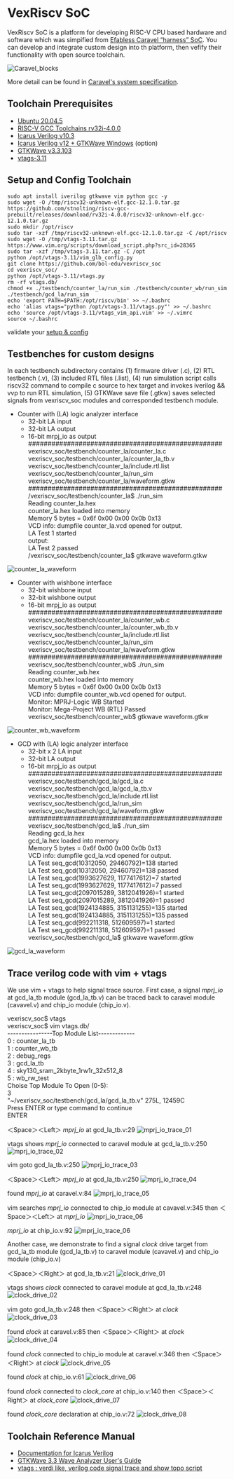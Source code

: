 # VexRiscv SoC
VexRiscv SoC is a platform for developing RISC-V CPU based hardware and software which was simpified from [Efabless Caravel “harness” SoC](https://caravel-harness.readthedocs.io/en/latest/#efabless-caravel-harness-soc). You can develop and integrate custom design into th platform, then vefify their functionality with open source toolchain.

![Caravel_blocks](https://user-images.githubusercontent.com/11850122/220771595-250f3dfd-8eb9-4216-9a63-91d4c40e28de.png)

More detail can be found in [Caravel's system specification](https://github.com/efabless/caravel/tree/main/docs/pdf).

## Toolchain Prerequisites
* [Ubuntu 20.04.5](https://releases.ubuntu.com/focal/)
* [RISC-V GCC Toolchains rv32i-4.0.0](https://github.com/stnolting/riscv-gcc-prebuilt)
* [Icarus Verilog v10.3](http://iverilog.icarus.com/)
* [Icarus Verilog v12 + GTKWave Windows](https://bleyer.org/icarus/) (option)
* [GTKWave v3.3.103](https://gtkwave.sourceforge.net/)
* [vtags-3.11](https://www.vim.org/scripts/script.php?script_id=5494)

## Setup and Config Toolchain

    sudo apt install iverilog gtkwave vim python gcc -y
    sudo wget -O /tmp/riscv32-unknown-elf.gcc-12.1.0.tar.gz https://github.com/stnolting/riscv-gcc-prebuilt/releases/download/rv32i-4.0.0/riscv32-unknown-elf.gcc-12.1.0.tar.gz
    sudo mkdir /opt/riscv
    sudo tar -xzf /tmp/riscv32-unknown-elf.gcc-12.1.0.tar.gz -C /opt/riscv
    sudo wget -O /tmp/vtags-3.11.tar.gz https://www.vim.org/scripts/download_script.php?src_id=28365
    sudo tar -xzf /tmp/vtags-3.11.tar.gz -C /opt
    python /opt/vtags-3.11/vim_glb_config.py
    git clone https://github.com/bol-edu/vexriscv_soc
    cd vexriscv_soc/
    python /opt/vtags-3.11/vtags.py
    rm -rf vtags.db/
    chmod +x ./testbench/counter_la/run_sim ./testbench/counter_wb/run_sim ./testbench/gcd_la/run_sim
    echo 'export PATH=$PATH:/opt/riscv/bin' >> ~/.bashrc
    echo 'alias vtags="python /opt/vtags-3.11/vtags.py"' >> ~/.bashrc
    echo 'source /opt/vtags-3.11/vtags_vim_api.vim' >> ~/.vimrc
    source ~/.bashrc

validate your [setup & config](https://github.com/kevinjantw/vexriscv_soc/blob/main/setup_config.log)

## Testbenches for custom designs
In each testbench subdirectory contains (1) firmware driver (.c), (2) RTL testbench (.v), (3) included RTL files (.list), (4) run simulation script calls riscv32 command to compile c source to hex target and invokes iverilog && vvp to run RTL simulation, (5) GTKWave save file (.gtkw) saves selected signals from vexriscv_soc modules and corresponded testbench module.

* Counter with (LA) logic analyzer interface 
  * 32-bit LA input  
  * 32-bit LA output
  * 16-bit mrpj_io as output  
  ##################################################  
  vexriscv_soc/testbench/counter_la/counter_la.c  
  vexriscv_soc/testbench/counter_la/counter_la_tb.v  
  vexriscv_soc/testbench/counter_la/include.rtl.list  
  vexriscv_soc/testbench/counter_la/run_sim  
  vexriscv_soc/testbench/counter_la/waveform.gtkw  
  ##################################################  
  /vexriscv_soc/testbench/counter_la$ ./run_sim  
  Reading counter_la.hex  
  counter_la.hex loaded into memory  
  Memory 5 bytes = 0x6f 0x00 0x00 0x0b 0x13  
  VCD info: dumpfile counter_la.vcd opened for output.  
  LA Test 1 started  
  output:  
  LA Test 2 passed  
  /vexriscv_soc/testbench/counter_la$ gtkwave waveform.gtkw  

![counter_la_waveform](https://user-images.githubusercontent.com/11850122/220594971-0dc2047d-6883-445e-944e-4cc736c0ab7e.png)
  
* Counter with wishbone interface
  * 32-bit wishbone input  
  * 32-bit wishbone output
  * 16-bit mrpj_io as output  
  ##################################################  
  vexriscv_soc/testbench/counter_la/counter_wb.c  
  vexriscv_soc/testbench/counter_la/counter_wb_tb.v  
  vexriscv_soc/testbench/counter_la/include.rtl.list  
  vexriscv_soc/testbench/counter_la/run_sim  
  vexriscv_soc/testbench/counter_la/waveform.gtkw  
  ##################################################  
  vexriscv_soc/testbench/counter_wb$ ./run_sim  
  Reading counter_wb.hex  
  counter_wb.hex loaded into memory  
  Memory 5 bytes = 0x6f 0x00 0x00 0x0b 0x13  
  VCD info: dumpfile counter_wb.vcd opened for output.  
  Monitor: MPRJ-Logic WB Started  
  Monitor: Mega-Project WB (RTL) Passed  
  vexriscv_soc/testbench/counter_wb$ gtkwave waveform.gtkw  

![counter_wb_waveform](https://user-images.githubusercontent.com/11850122/220597221-3a266f07-1525-4c64-92a8-216b5fe82e25.png)
   
* GCD with (LA) logic analyzer interface
  * 32-bit x 2 LA input  
  * 32-bit LA output
  * 16-bit mrpj_io as output  
  ##################################################  
  vexriscv_soc/testbench/gcd_la/gcd_la.c  
  vexriscv_soc/testbench/gcd_la/gcd_la_tb.v  
  vexriscv_soc/testbench/gcd_la/include.rtl.list  
  vexriscv_soc/testbench/gcd_la/run_sim  
  vexriscv_soc/testbench/gcd_la/waveform.gtkw  
  ##################################################   
  vexriscv_soc/testbench/gcd_la$ ./run_sim  
  Reading gcd_la.hex  
  gcd_la.hex loaded into memory  
  Memory 5 bytes = 0x6f 0x00 0x00 0x0b 0x13  
  VCD info: dumpfile gcd_la.vcd opened for output.  
  LA Test seq_gcd(10312050, 29460792)=138 started  
  LA Test seq_gcd(10312050, 29460792)=138 passed  
  LA Test seq_gcd(1993627629, 1177417612)=7 started  
  LA Test seq_gcd(1993627629, 1177417612)=7 passed  
  LA Test seq_gcd(2097015289, 3812041926)=1 started  
  LA Test seq_gcd(2097015289, 3812041926)=1 passed  
  LA Test seq_gcd(1924134885, 3151131255)=135 started  
  LA Test seq_gcd(1924134885, 3151131255)=135 passed  
  LA Test seq_gcd(992211318, 512609597)=1 started  
  LA Test seq_gcd(992211318, 512609597)=1 passed  
  vexriscv_soc/testbench/gcd_la$ gtkwave waveform.gtkw  
 
![gcd_la_waveform](https://user-images.githubusercontent.com/11850122/220589367-339a7e00-ca5c-4070-a38a-cce3eefb4441.png)

## Trace verilog code with vim + vtags
We use vim + vtags to help signal trace source. First case, a signal *mprj_io* at gcd_la_tb module (gcd_la_tb.v) can be traced back to caravel module (cavavel.v) and chip_io module (chip_io.v).

vexriscv_soc$ vtags  
vexriscv_soc$ vim vtags.db/  
----------------Top Module List-------------  
0   : counter_la_tb  
1   : counter_wb_tb  
2   : debug_regs  
3   : gcd_la_tb  
4   : sky130_sram_2kbyte_1rw1r_32x512_8  
5   : wb_rw_test  
Choise Top Module To Open (0-5):  
3  
"~/vexriscv_soc/testbench/gcd_la/gcd_la_tb.v" 275L, 12459C  
Press ENTER or type command to continue  
ENTER

＜Space＞＜Left＞ *mprj_io* at gcd_la_tb.v:29
![mprj_io_trace_01](https://user-images.githubusercontent.com/11850122/220661210-ea1533cf-edd6-4d1a-b342-4d2cd154956f.png)

vtags shows *mprj_io* connected to caravel module at gcd_la_tb.v:250
![mprj_io_trace_02](https://user-images.githubusercontent.com/11850122/220661770-9ceca160-e09f-4a56-921b-e93ff7cc44b6.png)

vim goto gcd_la_tb.v:250
![mprj_io_trace_03](https://user-images.githubusercontent.com/11850122/220662335-1a5faf8a-a511-40b0-9724-03cbefa32b24.png)

＜Space＞＜Left＞ *mprj_io* at gcd_la_tb.v:250
![mprj_io_trace_04](https://user-images.githubusercontent.com/11850122/220664219-67a6ddb2-c2dd-45f8-a5b3-279a3ccb44d4.png)

found *mprj_io* at caravel.v:84
![mprj_io_trace_05](https://user-images.githubusercontent.com/11850122/220663031-1b8e578e-bd11-4bbc-bf7f-928facfe2b88.png)

vim searches *mprj_io* connected to chip_io module at cavavel.v:345 then ＜Space＞＜Left＞ at *mprj_io*
![mprj_io_trace_06](https://user-images.githubusercontent.com/11850122/220777168-f17e9a53-3d57-4640-a4ba-fc0d2aa28f3b.png)

*mprj_io* at chip_io.v:92
![mprj_io_trace_06](https://user-images.githubusercontent.com/11850122/220777908-6675112e-7877-47c0-b10b-3e8943b070e8.png)

Another case, we demonstrate to find a signal *clock* drive target from gcd_la_tb module (gcd_la_tb.v) to caravel module (cavavel.v) and chip_io module (chip_io.v)

＜Space＞＜Right＞ at gcd_la_tb.v:21
![clock_drive_01](https://user-images.githubusercontent.com/11850122/220786310-33e5244d-0d6c-4e63-887d-e220745ee2fa.png)

vtags shows *clock* connected to caravel module at gcd_la_tb.v:248
![clock_drive_02](https://user-images.githubusercontent.com/11850122/220786946-a8c01e98-a525-4b30-adb8-d5dd9f487688.png)

vim goto gcd_la_tb.v:248 then ＜Space＞＜Right＞ at *clock*
![clock_drive_03](https://user-images.githubusercontent.com/11850122/220788223-73e071a3-3b7e-4f34-b844-4731ef7cb53b.png)

found *clock* at caravel.v:85 then ＜Space＞＜Right＞ at *clock*
![clock_drive_04](https://user-images.githubusercontent.com/11850122/220788441-42210697-0ccd-47b4-9b5d-7b914dae627d.png)

found *clock* connected to chip_io module at caravel.v:346 then ＜Space＞＜Right＞ at *clock*
![clock_drive_05](https://user-images.githubusercontent.com/11850122/220788689-af6fbec1-81af-474b-b74c-3a1e8aa6e79d.png)

found *clock* at chip_io.v:61
![clock_drive_06](https://user-images.githubusercontent.com/11850122/220789214-4cb756c8-a514-43c5-a68e-eddbdcb68207.png)

found *clock* connected to *clock_core* at chip_io.v:140 then ＜Space＞＜Right＞ at *clock_core*
![clock_drive_07](https://user-images.githubusercontent.com/11850122/220789814-faf69080-ac2c-4f4f-adb4-2ab21b786775.png)

found *clock_core* declaration at chip_io.v:72
![clock_drive_08](https://user-images.githubusercontent.com/11850122/220790186-f25933ac-8860-477c-97ba-9f61cdae311d.png)

## Toolchain Reference Manual
* [Documentation for Icarus Verilog](https://steveicarus.github.io/iverilog/)
* [GTKWave 3.3 Wave Analyzer User's Guide](https://gtkwave.sourceforge.net/gtkwave.pdf)
* [vtags : verdi like, verilog code signal trace and show topo script](https://www.vim.org/scripts/script.php?script_id=5494)
